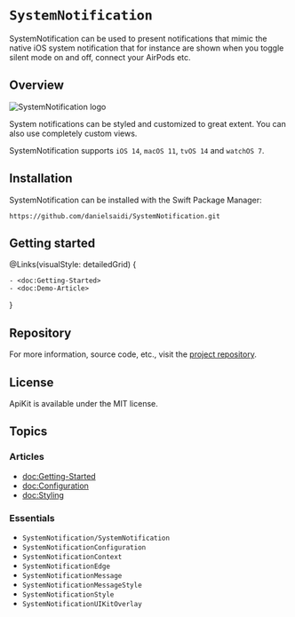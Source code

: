 # ``SystemNotification``

SystemNotification can be used to present notifications that mimic the native iOS system notification that for instance are shown when you toggle silent mode on and off, connect your AirPods etc.



## Overview

![SystemNotification logo](Logo.png)

System notifications can be styled and customized to great extent. You can also use completely custom views.

SystemNotification supports `iOS 14`, `macOS 11`, `tvOS 14` and `watchOS 7`.



## Installation

SystemNotification can be installed with the Swift Package Manager:

```
https://github.com/danielsaidi/SystemNotification.git
```



## Getting started

@Links(visualStyle: detailedGrid) {
    
    - <doc:Getting-Started>
    - <doc:Demo-Article>
}



## Repository

For more information, source code, etc., visit the [project repository](https://github.com/danielsaidi/SystemNotification).



## License

ApiKit is available under the MIT license.



## Topics

### Articles

- <doc:Getting-Started>
- <doc:Configuration>
- <doc:Styling>

### Essentials

- ``SystemNotification/SystemNotification``
- ``SystemNotificationConfiguration``
- ``SystemNotificationContext``
- ``SystemNotificationEdge``
- ``SystemNotificationMessage``
- ``SystemNotificationMessageStyle``
- ``SystemNotificationStyle`` 
- ``SystemNotificationUIKitOverlay`` 
